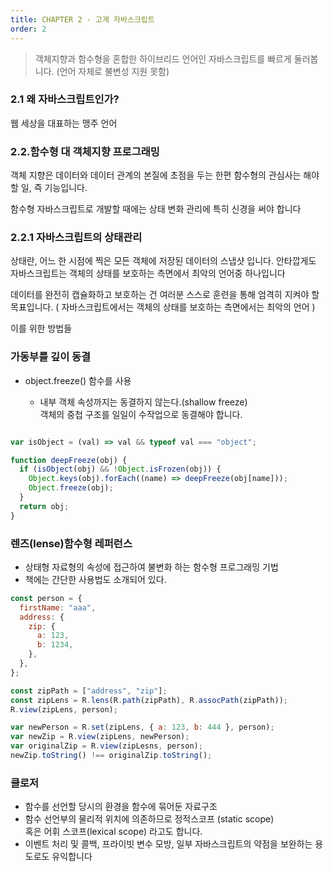 ```yaml
---
title: CHAPTER 2 - 고계 자바스크립트
order: 2
---
```


> 객체지향과 함수형을 혼합한 하이브리드 언어인 자바스크립트를 빠르게 둘러봅니다.
> (언어 자체로 불변성 지원 못함)

### 2.1 왜 자바스크립트인가?

웹 세상을 대표하는 맹주 언어

### 2.2.함수형 대 객체지향 프로그래밍

객체 지향은 데이터와 데이터 관계의 본질에 초점을 두는 한편
함수형의 관심사는 해야 할 일, 즉 기능입니다.

함수형 자바스크립트로 개발할 때에는 상태 변화 관리에 특히 신경을 써야 합니다

### 2.2.1 자바스크립트의 상태관리

상태란, 어느 한 시점에 찍은 모든 객체에 저장된 데이터의 스냅샷 입니다.
안타깝게도 자바스크립트는 객체의 상태를 보호하는 측면에서 최악의 언어중 하나입니다

데이터를 완전히 캡슐화하고 보호하는 건 여러분 스스로 훈련을 통해 엄격히 지켜야 할 목표입니다.
( 자바스크립트에서는 객체의 상태를 보호하는 측면에서는 최악의 언어 ) 

이를 위한 방법들 

### 가동부를 깊이 동결 

- object.freeze() 함수를 사용 

    - 내부 객체 속성까지는 동결하지 않는다.(shallow freeze)  
      객체의 중첩 구조를 일일이 수작업으로 동결해야 합니다.

``` javascript

var isObject = (val) => val && typeof val === "object";

function deepFreeze(obj) {
  if (isObject(obj) && !Object.isFrozen(obj)) {
    Object.keys(obj).forEach((name) => deepFreeze(obj[name]));
    Object.freeze(obj);
  }
  return obj;
}

```

### 렌즈(lense)함수형 레퍼런스

- 상태형 자료형의 속성에 접근하여 불변화 하는 함수형 프로그래밍 기법
- 책에는 간단한 사용법도 소개되어 있다. 

```javascript
const person = {
  firstName: "aaa",
  address: {
    zip: {
      a: 123,
      b: 1234,
    },
  },
};

const zipPath = ["address", "zip"];
const zipLens = R.lens(R.path(zipPath), R.assocPath(zipPath));
R.view(zipLens, person);

var newPerson = R.set(zipLens, { a: 123, b: 444 }, person);
var newZip = R.view(zipLens, newPerson);
var originalZip = R.view(zipLesns, person);
newZip.toString() !== originalZip.toString();

```

### 클로저 

- 함수를 선언할 당시의 환경을 함수에 묶어둔 자료구조
- 함수 선언부의 물리적 위치에 의존하므로 정적스코프 (static scope)  
  혹은 어휘 스코프(lexical scope) 라고도 합니다.
- 이벤트 처리 및 콜백, 프라이빗 변수 모방, 일부 자바스크립트의 약점을 보완하는 용도로도 유익합니다

